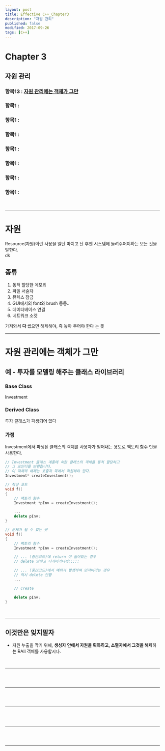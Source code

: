 ```yaml
---
layout: post
title: Effective C++_Chapter3
description: "자원 관리"
published: false
modified: 2017-09-26
tags: [C++]
---
```


# Chapter 3 
## 자원 관리

### 항목13 : [자원 관리에는 객체가 그만](https://github.com/YujinJung/yujinjung.github.io/blob/master/_posts/cpp/2017-09-26-EffectiveCpp_Chapter3.md#자원-관리에는-객체가-그만)
### 항목1 : []()
### 항목1 : []()
### 항목1 : []()
### 항목1 : []()
### 항목1 : []()
### 항목1 : []()
### 항목1 : []()

<br/>

---

# 자원
Resource(자원)이란 사용을 일단 마치고 난 후엔 시스템에 돌려주어야하는 모든 것을 말한다.  
dk
## 종류
1. 동적 할당한 메모리
2. 파일 서술자
3. 뮤텍스 잠금
4. GUI에서의 font와 brush 등등..
5. 데이터베이스 연결
6. 네트워크 소켓

가져와서 **다** 썼으면 해제해야, 즉 놓아 주어야 한다 는 뜻

---

# 자원 관리에는 객체가 그만
## 예 - 투자를 모델링 해주는 클래스 라이브러리
### Base Class 
Investment

### Derived Class
투자 클래스가 파생되어 있다

### 가정
Investment에서 파생된 클래스의 객체를 사용자가 얻어내는 용도로 팩토리 함수 만을 사용한다.

```cpp
// Investment 클래스 계통에 속한 클래스의 객체를 동적 할당하고
// 그 포인터를 반환합니다.
// 이 객체의 해제는 호출자 쪽에서 직접해야 한다.
Investment* createInvestment();

// 작성 코드
void f()
{
    // 팩토리 함수 
    Investment *pInv = createInvestment();

    ...
    delete pInv;
}

// 문제가 될 수 있는 곳
void f()
{
    // 팩토리 함수 
    Investment *pInv = createInvestment();

    // ... (중간코드)에 return 이 들어있는 경우 
    // delete 안하고 나가버리니까;;;;;

    // ... (중간코드)에서 예외가 발생하여 던져버리는 경우
    // 역시 delete 안함
    ...

    // create 

    delete pInv;
}
```



<br/>

---

## 이것만은 잊지말자
- 자원 누출을 막기 위해, **생성자 안에서 자원을 획득하고, 소멸자에서 그것을 해제**하는 RAII 객체를 사용합시다.


<br>

---

<br>


<br>

---

<br>


<br>

---

<br>


<br>

---

<br>


<br>

---

<br>

